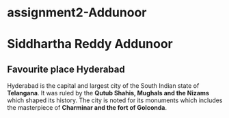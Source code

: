 # assignment2-Addunoor
# Siddhartha Reddy Addunoor
## Favourite place Hyderabad
Hyderabad is the capital and largest city of the South Indian state of **Telangana**. It was ruled by the **Qutub Shahis, Mughals and the Nizams** which shaped its history. The city is noted for its monuments which includes the masterpiece of **Charminar and the fort of Golconda**.

